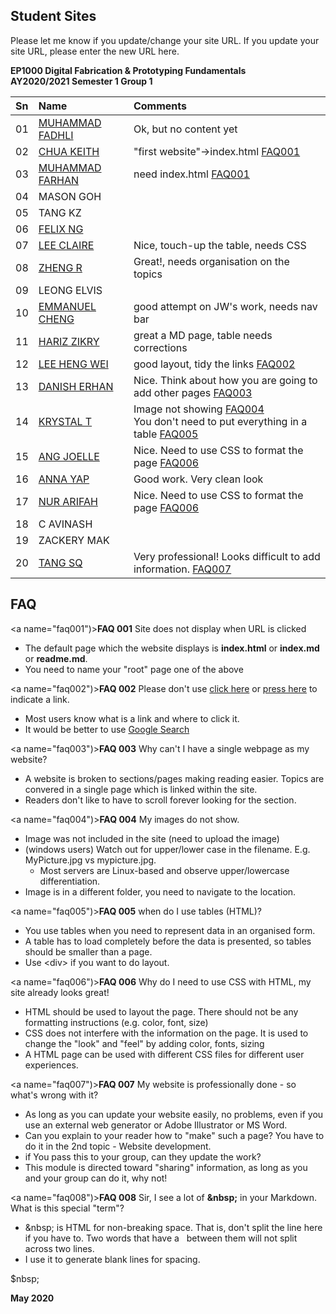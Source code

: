 
## Student Sites

Please let me know if you update/change your site URL.  If you update your site URL, please enter the new URL here.

**EP1000 Digital Fabrication & Prototyping Fundamentals**    
**AY2020/2021 Semester 1 Group 1**

|Sn   |Name        |Comments|
|:-------|:-----------|:------|
01 |  [MUHAMMAD FADHLI](https://darksnowle.github.io/EP1000/) | Ok, but no content yet|
02 |  [CHUA KEITH     ](https://keithsp.github.io/Ep1000/) |"first website"->index.html [FAQ001](#faq001)|
03 |  [MUHAMMAD FARHAN](https://mfarhan1211.github.io/EP1000) | need index.html [FAQ001](#faq001) |
04 |  MASON GOH       |       |
05 |  TANG KZ         |     |
06 |  [FELIX NG       ](https://felixnkw.github.io/EP1000/) ||
07 |  [LEE CLAIRE     ](https://sp-claire.github.io/E1000/) |Nice, touch-up the table, needs CSS|
08 |  [ZHENG R        ](https://zhengrq20.github.io/ep1000/) |Great!, needs organisation on the topics|
09 |  LEONG ELVIS     |     |
10 |  [EMMANUEL CHENG ](https://partixle.github.io/EP1000/) |good attempt on JW's work, needs nav bar|
11 |  [HARIZ ZIKRY    ](https://harizzikry.github.io/EP1000/) |great a MD page, table needs corrections|
12 |  [LEE HENG WEI   ](https://leehengwei.github.io/EP1000/) |good layout, tidy the links [FAQ002](#faq002)|
13 |  [DANISH ERHAN   ](https://danish-erhan02.github.io/EP1000/) |Nice. Think about how you are going to add other pages [FAQ003](#faq003)|
14 |  [KRYSTAL T      ](https://krystaltan19.github.io/EP1000/) |Image not showing [FAQ004](#faq004)<br>You don't need to put everything in a table [FAQ005](#faq005)||
15 |  [ANG JOELLE     ](https://jaze7.github.io/EP1000/) |Nice. Need to use CSS to format the page [FAQ006](#faq006)|
16 |  [ANNA YAP       ](https://annayjl.github.io/EP1000/) |Good work.  Very clean look|
17 |  [NUR ARIFAH     ](https://refrigerated.github.io/EP1000/) |Nice. Need to use CSS to format the page [FAQ006](#faq006)|
18 |  C AVINASH       |      |
19 |  ZACKERY MAK     |      |
20 |  [TANG SQ        ](https://tangshiqing.github.io/EP1000/) |Very professional! Looks difficult to add information.  [FAQ007](#faq007)|


## FAQ

<a name="faq001")></a>**FAQ 001** Site does not display when URL is clicked

* The default page which the website displays is **index.html** or **index.md** or **readme.md**.
* You need to name your "root" page one of the above

<a name="faq002")></a>**FAQ 002** Please don't use [click here](http://google.com) or [press here](http://google.com) to indicate a link.

* Most users know what is a link and where to click it.
* It would be better to use [Google Search](http://google.com)

<a name="faq003")></a>**FAQ 003** Why can't I have a single webpage as my website?

* A website is broken to sections/pages making reading easier.  Topics are convered in a single page which is linked within the site.
* Readers don't like to have to scroll forever looking for the section.

<a name="faq004")></a>**FAQ 004** My images do not show.

* Image was not included in the site (need to upload the image)
* (windows users) Watch out for upper/lower case in the filename. E.g. MyPicture.jpg vs mypicture.jpg.   
    - Most servers are Linux-based and observe upper/lowercase differentiation.
* Image is in a different folder, you need to navigate to the location.

<a name="faq005")></a>**FAQ 005** when do I use tables (HTML)?

* You use tables when you need to represent data in an organised form.
* A table has to load completely before the data is presented, so tables should be smaller than a page.
* Use \<div\> if you want to do layout.

<a name="faq006")></a>**FAQ 006** Why do I need to use CSS with HTML, my site already looks great!

* HTML should be used to layout the page. There should not be any formatting instructions (e.g. color, font, size)
* CSS does not interfere with the information on the page.  It is used to change the "look" and "feel" by adding color, fonts, sizing
* A HTML page can be used with different CSS files for different user experiences.

<a name="faq007")></a>**FAQ 007** My website is professionally done - so what's wrong with it?

* As long as you can update your website easily, no problems, even if you use an external web generator or Adobe Illustrator or MS Word.
* Can you explain to your reader how to "make" such a page?  You have to do it in the 2nd topic - Website development.
* if You pass this to your group, can they update the work?
* This module is directed toward "sharing" information, as long as you and your group can do it, why not!

<a name="faq008")></a>**FAQ 008** Sir, I see a lot of **&amp;nbsp;** in your Markdown. What is this special "term"?

* &amp;nbsp; is HTML for non-breaking space.  That is, don't split the line here if you have to.  Two words that have a &nbsp; between them will not split across two lines.
* I use it to generate blank lines for spacing.

$nbsp; 

**May 2020**
